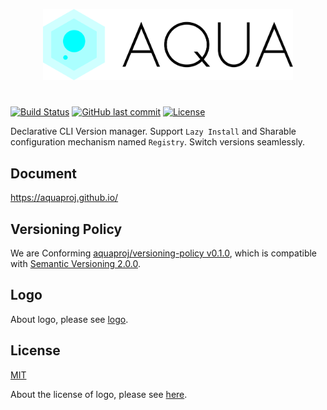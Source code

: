 <p align="center" width="100%">
<img src="./logo/aqua_horizontal.svg" width="400">
</p>

#

[![Build Status](https://github.com/aquaproj/aqua/workflows/test/badge.svg)](https://github.com/aquaproj/aqua/actions)
[![GitHub last commit](https://img.shields.io/github/last-commit/aquaproj/aqua.svg)](https://github.com/aquaproj/aqua)
[![License](http://img.shields.io/badge/license-mit-blue.svg?style=flat-square)](https://raw.githubusercontent.com/aquaproj/aqua/main/LICENSE)

Declarative CLI Version manager. Support `Lazy Install` and Sharable configuration mechanism named `Registry`. Switch versions seamlessly.

## Document

https://aquaproj.github.io/

## Versioning Policy

We are Conforming [aquaproj/versioning-policy v0.1.0](https://github.com/aquaproj/versioning-policy/blob/v0.1.0/POLICY.md), which is compatible with [Semantic Versioning 2.0.0](https://semver.org/).

## Logo

About logo, please see [logo](logo).

## License

[MIT](LICENSE)

About the license of logo, please see [here](logo/README.md#license).

